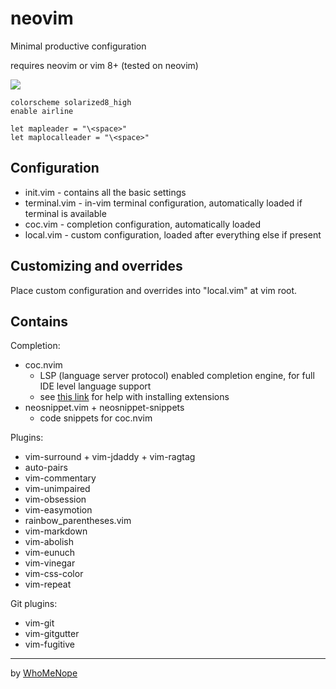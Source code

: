 # neovim
Minimal productive configuration

requires neovim or vim 8+ (tested on neovim)

![](https://raw.github.com/lifepillar/Resources/master/solarized8/solarized8_dark_256.png)

```vim
colorscheme solarized8_high
enable airline

let mapleader = "\<space>"
let maplocalleader = "\<space>"
```

## Configuration
- init.vim - contains all the basic settings
- terminal.vim - in-vim terminal configuration, automatically loaded if terminal is available
- coc.vim - completion configuration, automatically loaded
- local.vim - custom configuration, loaded after everything else if present

## Customizing and overrides
Place custom configuration and overrides into "local.vim" at vim root.

## Contains
Completion:
- coc.nvim
	- LSP (language server protocol) enabled completion engine, for full IDE level language support
	- see [this link](https://github.com/neoclide/coc.nvim/wiki/Using-coc-extensions) for help with installing extensions
- neosnippet.vim + neosnippet-snippets
	- code snippets for coc.nvim

Plugins:
- vim-surround + vim-jdaddy + vim-ragtag
- auto-pairs
- vim-commentary
- vim-unimpaired
- vim-obsession
- vim-easymotion
- rainbow_parentheses.vim
- vim-markdown
- vim-abolish
- vim-eunuch
- vim-vinegar
- vim-css-color
- vim-repeat

Git plugins:
- vim-git
- vim-gitgutter
- vim-fugitive

---
by [WhoMeNope](https://github.com/whomenope/nvim)
